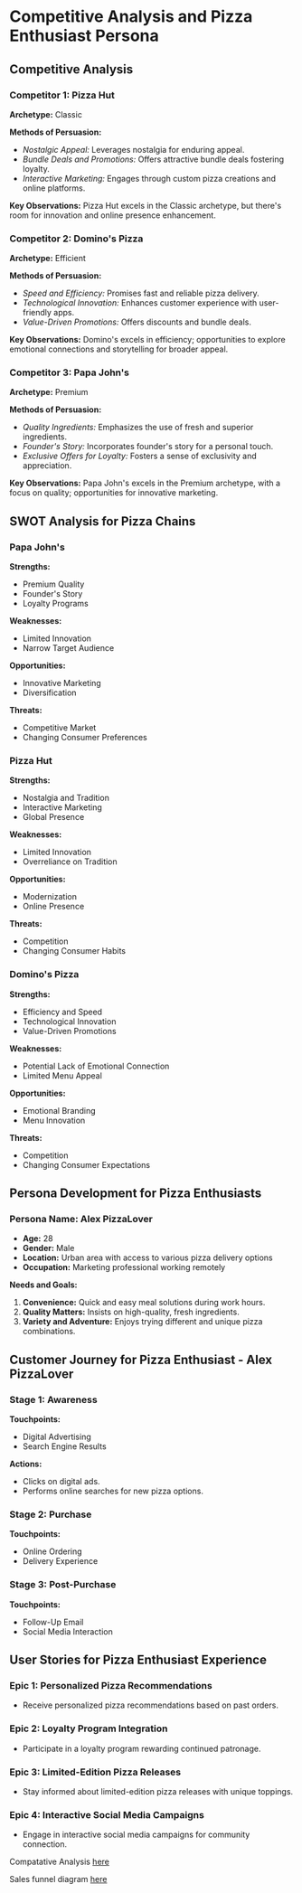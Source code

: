 # Competitive Analysis and Pizza Enthusiast Persona

## Competitive Analysis

### Competitor 1: Pizza Hut
**Archetype:** Classic

**Methods of Persuasion:**
- *Nostalgic Appeal:* Leverages nostalgia for enduring appeal.
- *Bundle Deals and Promotions:* Offers attractive bundle deals fostering loyalty.
- *Interactive Marketing:* Engages through custom pizza creations and online platforms.

**Key Observations:**
Pizza Hut excels in the Classic archetype, but there's room for innovation and online presence enhancement.

### Competitor 2: Domino's Pizza
**Archetype:** Efficient

**Methods of Persuasion:**
- *Speed and Efficiency:* Promises fast and reliable pizza delivery.
- *Technological Innovation:* Enhances customer experience with user-friendly apps.
- *Value-Driven Promotions:* Offers discounts and bundle deals.

**Key Observations:**
Domino's excels in efficiency; opportunities to explore emotional connections and storytelling for broader appeal.

### Competitor 3: Papa John's
**Archetype:** Premium

**Methods of Persuasion:**
- *Quality Ingredients:* Emphasizes the use of fresh and superior ingredients.
- *Founder's Story:* Incorporates founder's story for a personal touch.
- *Exclusive Offers for Loyalty:* Fosters a sense of exclusivity and appreciation.

**Key Observations:**
Papa John's excels in the Premium archetype, with a focus on quality; opportunities for innovative marketing.

## SWOT Analysis for Pizza Chains

### Papa John's
**Strengths:**
- Premium Quality
- Founder's Story
- Loyalty Programs

**Weaknesses:**
- Limited Innovation
- Narrow Target Audience

**Opportunities:**
- Innovative Marketing
- Diversification

**Threats:**
- Competitive Market
- Changing Consumer Preferences

### Pizza Hut
**Strengths:**
- Nostalgia and Tradition
- Interactive Marketing
- Global Presence

**Weaknesses:**
- Limited Innovation
- Overreliance on Tradition

**Opportunities:**
- Modernization
- Online Presence

**Threats:**
- Competition
- Changing Consumer Habits

### Domino's Pizza
**Strengths:**
- Efficiency and Speed
- Technological Innovation
- Value-Driven Promotions

**Weaknesses:**
- Potential Lack of Emotional Connection
- Limited Menu Appeal

**Opportunities:**
- Emotional Branding
- Menu Innovation

**Threats:**
- Competition
- Changing Consumer Expectations

## Persona Development for Pizza Enthusiasts

### Persona Name: Alex PizzaLover
- **Age:** 28
- **Gender:** Male
- **Location:** Urban area with access to various pizza delivery options
- **Occupation:** Marketing professional working remotely

**Needs and Goals:**
1. **Convenience:** Quick and easy meal solutions during work hours.
2. **Quality Matters:** Insists on high-quality, fresh ingredients.
3. **Variety and Adventure:** Enjoys trying different and unique pizza combinations.

## Customer Journey for Pizza Enthusiast - Alex PizzaLover

### Stage 1: Awareness
**Touchpoints:**
- Digital Advertising
- Search Engine Results

**Actions:**
- Clicks on digital ads.
- Performs online searches for new pizza options.

### Stage 2: Purchase
**Touchpoints:**
- Online Ordering
- Delivery Experience

### Stage 3: Post-Purchase
**Touchpoints:**
- Follow-Up Email
- Social Media Interaction

## User Stories for Pizza Enthusiast Experience

### Epic 1: Personalized Pizza Recommendations
- Receive personalized pizza recommendations based on past orders.

### Epic 2: Loyalty Program Integration
- Participate in a loyalty program rewarding continued patronage.

### Epic 3: Limited-Edition Pizza Releases
- Stay informed about limited-edition pizza releases with unique toppings.

### Epic 4: Interactive Social Media Campaigns
- Engage in interactive social media campaigns for community connection.

 Compatative Analysis [here](./Compatative%20analysis.png)

Sales funnel diagram [here](./sales%20funnel%20diagram.png)
